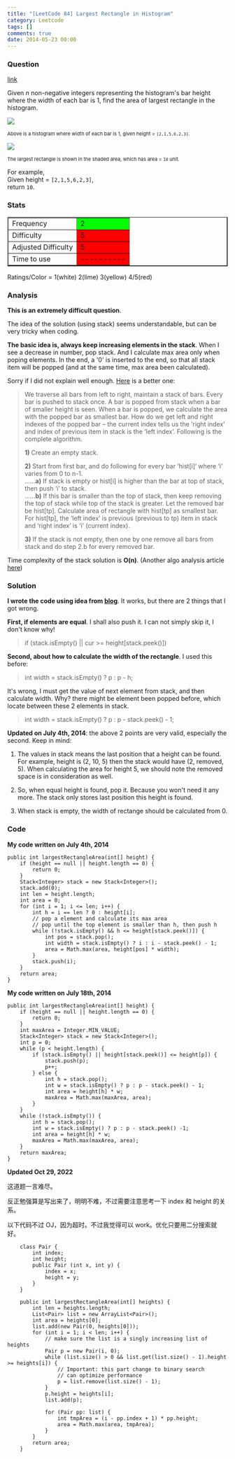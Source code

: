 ```yaml
---
title: "[LeetCode 84] Largest Rectangle in Histogram"
category: Leetcode
tags: []
comments: true
date: 2014-05-23 00:00
---
```



### Question

[link](https://oj.leetcode.com/problems/largest-rectangle-in-histogram/)

<div class="question-content">
            <p></p><p>
Given <i>n</i> non-negative integers representing the histogram's bar height where the width of each bar is 1, find the area of largest rectangle in the histogram.
</p>

<p>
<img src="http://www.leetcode.com/wp-content/uploads/2012/04/histogram.png"><br>
</p><p style="font-size: 11px">Above is a histogram where width of each bar is 1, given height = <code>[2,1,5,6,2,3]</code>.</p>
<p></p>

<p>
<img src="http://www.leetcode.com/wp-content/uploads/2012/04/histogram_area.png"><br>
</p><p style="font-size: 11px">The largest rectangle is shown in the shaded area, which has area = <code>10</code> unit.</p>
<p></p>

<p>
For example,<br>
Given height = <code>[2,1,5,6,2,3]</code>,<br>
return <code>10</code>.
</p><p></p>
          </div>

### Stats

<table border="2">
	<tr>
		<td>Frequency</td>
		<td bgcolor="lime">2</td>
	</tr>
	<tr>
		<td>Difficulty</td>
		<td bgcolor="red">5</td>
	</tr>
	<tr>
		<td>Adjusted Difficulty</td>
		<td bgcolor="red">5</td>
	</tr>
	<tr>
		<td>Time to use</td>
		<td bgcolor="red">----------</td>
	</tr>
</table>

Ratings/Color = 1(white) 2(lime) 3(yellow) 4/5(red)

### Analysis

**This is an extremely difficult question**.

The idea of the solution (using stack) seems understandable, but can be very tricky when coding.

**The basic idea is, always keep increasing elements in the stack**. When I see a decrease in number, pop stack. And I calculate max area only when poping elements. In the end, a '0' is inserted to the end, so that all stack item will be popped (and at the same time, max area been calculated).

Sorry if I did not explain well enough. [Here](http://www.geeksforgeeks.org/largest-rectangle-under-histogram/) is a better one:

<blockquote cite="http://www.geeksforgeeks.org/largest-rectangle-under-histogram/">
<p>
We traverse all bars from left to right, maintain a stack of bars.  Every bar is pushed to stack once.  A bar is popped from stack when a bar of smaller height is seen.  When a bar is popped, we calculate the area with the popped bar as smallest bar. How do we get left and right indexes of the popped bar – the current index tells us the ‘right index’ and index of previous item in stack is the ‘left index’.  Following is the complete algorithm.
</p>
<p><strong>1) </strong>Create an empty stack.</p>
<p><strong>2) </strong>Start from first bar, and do following for every bar ‘hist[i]‘ where ‘i’ varies from 0 to n-1.<br>
……<strong>a)</strong> If stack is empty or hist[i] is higher than the bar at top of stack, then push ‘i’ to stack.<br>
……<strong>b)</strong> If this bar is smaller than the top of stack, then keep removing the top of stack while top of the stack is greater. Let the removed bar be hist[tp]. Calculate area  of rectangle with hist[tp] as smallest bar. For hist[tp], the ‘left index’ is previous (previous to tp) item in stack and ‘right index’ is ‘i’ (current index).</p>
<p><strong>3)</strong> If the stack is not empty, then one by one remove all bars from stack and do step 2.b for every removed bar.</p>
</blockquote>

Time complexity of the stack solution is **O(n)**. (Another algo analysis article [here](http://tech-queries.blogspot.sg/2011/03/maximum-area-rectangle-in-histogram.html))

### Solution

**I wrote the code using idea from [blog](http://jane4532.blogspot.sg/2013/07/longest-rectangle-in-histogramleetcode.html)**. It works, but there are 2 things that I got wrong.

**First, if elements are equal**. I shall also push it. I can not simply skip it, I don't know why!

> if (stack.isEmpty() || cur >= height[stack.peek()])

**Second, about how to calculate the width of the rectangle**. I used this before:

> int width = stack.isEmpty() ? p : p - h;

It's wrong, I must get the value of next element from stack, and then calculate width. Why? there might be element been popped before, which locate between these 2 elements in stack.

> int width = stack.isEmpty() ? p : p - stack.peek() - 1;

**Updated on July 4th, 2014**: the above 2 points are very valid, especially the second. Keep in mind:

1. The values in stack means the last position that a height can be found. For example, height is (2, 10, 5) then the stack would have (2, removed, 5). When calculating the area for height 5, we should note the removed space is in consideration as well.

1. So, when equal height is found, pop it. Because you won't need it any more. The stack only stores last position this height is found.

1. When stack is empty, the width of rectange should be calculated from 0.

### Code

**My code written on July 4th, 2014**

    public int largestRectangleArea(int[] height) {
        if (height == null || height.length == 0) {
            return 0;
        }
        Stack<Integer> stack = new Stack<Integer>();
        stack.add(0);
        int len = height.length;
        int area = 0;
        for (int i = 1; i <= len; i++) {
            int h = i == len ? 0 : height[i];
            // pop a element and calculate its max area
            // pop until the top element is smaller than h, then push h
            while (!stack.isEmpty() && h <= height[stack.peek()]) {
                int pos = stack.pop();
                int width = stack.isEmpty() ? i : i - stack.peek() - 1;
                area = Math.max(area, height[pos] * width);
            }
            stack.push(i);
        }
        return area;
    }

**My code written on July 18th, 2014**

    public int largestRectangleArea(int[] height) {
        if (height == null || height.length == 0) {
    		return 0;
    	}
    	int maxArea = Integer.MIN_VALUE;
    	Stack<Integer> stack = new Stack<Integer>();
    	int p = 0;
    	while (p < height.length) {
    		if (stack.isEmpty() || height[stack.peek()] <= height[p]) {
    			stack.push(p);
    			p++;
    		} else {
    			int h = stack.pop();
    		    int w = stack.isEmpty() ? p : p - stack.peek() - 1;
    			int area = height[h] * w;
    			maxArea = Math.max(maxArea, area);
    		}
    	}
    	while (!stack.isEmpty()) {
    		int h = stack.pop();
    		int w = stack.isEmpty() ? p : p - stack.peek() -1;
    		int area = height[h] * w;
    		maxArea = Math.max(maxArea, area);
    	}
    	return maxArea;
    }

**Updated Oct 29, 2022**

这道题一言难尽。

反正勉强算是写出来了，明明不难，不过需要注意思考一下 index 和 height 的关系。

以下代码不过 OJ，因为超时。不过我觉得可以 work。优化只要用二分搜索就好。

```
    class Pair {
        int index;
        int height;
        public Pair (int x, int y) {
            index = x;
            height = y;
        }
    }

    public int largestRectangleArea(int[] heights) {
        int len = heights.length;
        List<Pair> list = new ArrayList<Pair>();
        int area = heights[0];
        list.add(new Pair(0, heights[0]));
        for (int i = 1; i < len; i++) {
            // make sure the list is a singly increasing list of heights
            Pair p = new Pair(i, 0);
            while (list.size() > 0 && list.get(list.size() - 1).height >= heights[i]) {
                // Important: this part change to binary search
                // can optimize performance
                p = list.remove(list.size() - 1);
            }
            p.height = heights[i];
            list.add(p);

            for (Pair pp: list) {
                int tmpArea = (i - pp.index + 1) * pp.height;
                area = Math.max(area, tmpArea);
            }
        }
        return area;
    }
```
